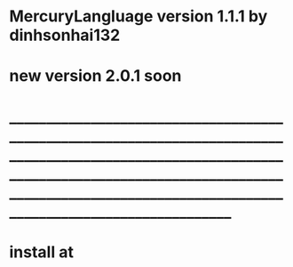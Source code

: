 # MercuryLangluage version 1.1.1 by dinhsonhai132
# new version 2.0.1 soon
# _______________________________________________________________________________________________________________________________________________________________________________________________________________________
# install at 
